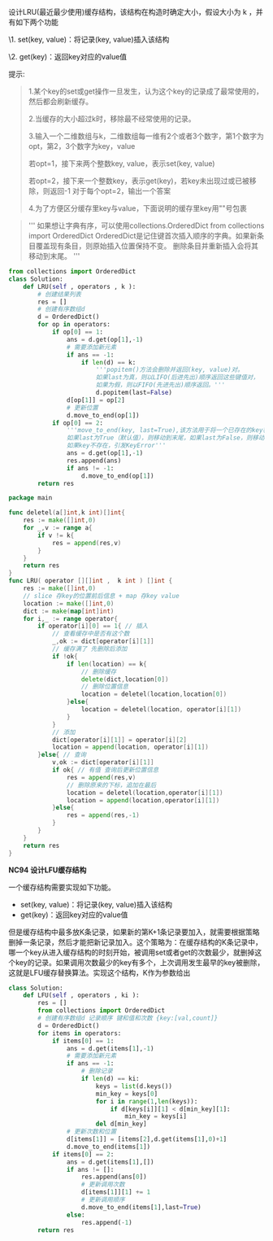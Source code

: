 设计LRU(最近最少使用)缓存结构，该结构在构造时确定大小，假设大小为 k ，并有如下两个功能 

  \1. set(key, value)：将记录(key, value)插入该结构 

  \2. get(key)：返回key对应的value值 

提示: 

> 1.某个key的set或get操作一旦发生，认为这个key的记录成了最常使用的，然后都会刷新缓存。 
>
> 2.当缓存的大小超过k时，移除最不经常使用的记录。 
>
> 3.输入一个二维数组与k，二维数组每一维有2个或者3个数字，第1个数字为opt，第2，3个数字为key，value  
>
> 若opt=1，接下来两个整数key, value，表示set(key, value)
>
> 若opt=2，接下来一个整数key，表示get(key)，若key未出现过或已被移除，则返回-1 对于每个opt=2，输出一个答案
>
> 4.为了方便区分缓存里key与value，下面说明的缓存里key用""号包裹 



> ''' 如果想让字典有序，可以使用collections.OrderedDict
> from collections import OrderedDict
> OrderedDict是记住键首次插入顺序的字典。如果新条目覆盖现有条目，则原始插入位置保持不变。
> 删除条目并重新插入会将其移动到末尾。
> '''

```python
from collections import OrderedDict
class Solution:
    def LRU(self , operators , k ):
        # 创建结果列表
        res = []
        # 创建有序数组d
        d = OrderedDict()
        for op in operators:
            if op[0] == 1:
                ans = d.get(op[1],-1)
                # 需要添加新元素
                if ans == -1:
                    if len(d) == k:
                        '''popitem()方法会删除并返回(key, value)对。
                        如果last为真，则以LIFO(后进先出)顺序返回这些键值对，
                        如果为假，则以FIFO(先进先出)顺序返回。'''
                        d.popitem(last=False)
                d[op[1]] = op[2]
                # 更新位置
                d.move_to_end(op[1])
            if op[0] == 2:
                '''move_to_end(key, last=True),该方法用于将一个已存在的key移动到有序字典的任一端。
                如果last为True（默认值），则移动到末尾，如果last为False，则移动到开头。
                如果key不存在，引发KeyError'''
                ans = d.get(op[1],-1)
                res.append(ans)
                if ans != -1:
                    d.move_to_end(op[1])
        return res
```



```go
package main

func deletel(a[]int,k int)[]int{
    res := make([]int,0)
    for _,v := range a{
        if v != k{
            res = append(res,v)
        }
    }
    return res
}
func LRU( operator [][]int ,  k int ) []int {
    res := make([]int,0)
    // slice 存key的位置前后信息 + map 存key value
    location := make([]int,0)
    dict := make(map[int]int)
    for i,_ := range operator{
        if operator[i][0] == 1{ // 插入
            // 查看缓存中是否有这个数
            _,ok := dict[operator[i][1]]
            // 缓存满了 先删除后添加
            if !ok{
                if len(location) == k{
                    // 删除缓存
                    delete(dict,location[0])
                    // 删除位置信息
                    location = deletel(location,location[0])
                }else{
                    location = deletel(location, operator[i][1])
                }
            }
            // 添加
            dict[operator[i][1]] = operator[i][2]
            location = append(location, operator[i][1])
        }else{ // 查询
            v,ok := dict[operator[i][1]]
            if ok{ // 有值 查询后更新位置信息
                res = append(res,v)
                // 删除原来的下标，追加在最后
                location = deletel(location,operator[i][1])
                location = append(location,operator[i][1])
            }else{
                res = append(res,-1)
            }
        }
    }
    return res
}
```

 **NC94 设计LFU缓存结构**  

一个缓存结构需要实现如下功能。 

-    set(key, value)：将记录(key, value)插入该结构    
-    get(key)：返回key对应的value值   

但是缓存结构中最多放K条记录，如果新的第K+1条记录要加入，就需要根据策略删掉一条记录，然后才能把新记录加入。这个策略为：在缓存结构的K条记录中，哪一个key从进入缓存结构的时刻开始，被调用set或者get的次数最少，就删掉这个key的记录。如果调用次数最少的key有多个，上次调用发生最早的key被删除， 这就是LFU缓存替换算法。实现这个结构，K作为参数给出

```python
class Solution:
    def LFU(self , operators , ki ):
        res = []
        from collections import OrderedDict
        # 创建有序数组d 记录顺序 键和值和次数 {key:[val,count]}
        d = OrderedDict()
        for items in operators:
            if items[0] == 1:
                ans = d.get(items[1],-1)
                # 需要添加新元素
                if ans == -1:
                    # 删除记录
                    if len(d) == ki:
                        keys = list(d.keys())
                        min_key = keys[0]
                        for i in range(1,len(keys)):
                            if d[keys[i]][1] < d[min_key][1]:
                                min_key = keys[i]
                        del d[min_key]
                # 更新次数和位置
                d[items[1]] = [items[2],d.get(items[1],0)+1]
                d.move_to_end(items[1])
            if items[0] == 2:
                ans = d.get(items[1],[])
                if ans != []:
                    res.append(ans[0])
                    # 更新调用次数
                    d[items[1]][1] += 1
                    # 更新调用顺序
                    d.move_to_end(items[1],last=True)
                else:
                    res.append(-1)
        return res
```

